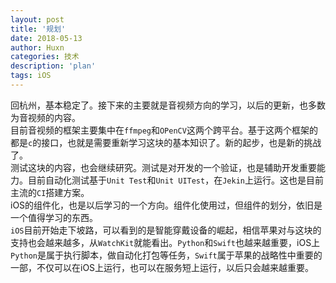 ```yaml
---
layout: post
title: '规划'
date: 2018-05-13
author: Huxn
categories: 技术
description: 'plan'
tags: iOS
---
```


回杭州，基本稳定了。接下来的主要就是音视频方向的学习，以后的更新，也多数为音视频的内容。  
目前音视频的框架主要集中在`ffmpeg`和`OPenCV`这两个跨平台。基于这两个框架的都是`c`的接口，也就是需要重新学习这块的基本知识了。新的起步，也是新的挑战了。  
测试这块的内容，也会继续研究。测试是对开发的一个验证，也是辅助开发重要能力。目前自动化测试基于`Unit Test`和`Unit UITest`，在`Jekin`上运行。这也是目前主流的`CI`搭建方案。  
iOS的组件化，也是以后学习的一个方向。组件化使用过，但组件的划分，依旧是一个值得学习的东西。  
`iOS`目前开始走下坡路，可以看到的是智能穿戴设备的崛起，相信苹果对与这块的支持也会越来越多，从`WatchKit`就能看出。`Python`和`Swift`也越来越重要，iOS上`Python`是属于执行脚本，做自动化打包等任务，`Swift`属于苹果的战略性中重要的一部，不仅可以在iOS上运行，也可以在服务短上运行，以后只会越来越重要。


